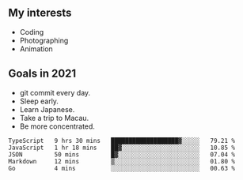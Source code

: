 ## My interests

- Coding
- Photographing
- Animation

## Goals in 2021

- git commit every day.
- Sleep early.
- Learn Japanese.
- Take a trip to Macau.
- Be more concentrated.

<!--START_SECTION:waka-->
```text
TypeScript   9 hrs 30 mins   ███████████████████▓░░░░░   79.21 % 
JavaScript   1 hr 18 mins    ██▓░░░░░░░░░░░░░░░░░░░░░░   10.85 % 
JSON         50 mins         █▓░░░░░░░░░░░░░░░░░░░░░░░   07.04 % 
Markdown     12 mins         ▒░░░░░░░░░░░░░░░░░░░░░░░░   01.80 % 
Go           4 mins          ░░░░░░░░░░░░░░░░░░░░░░░░░   00.63 % 
```
<!--END_SECTION:waka-->
